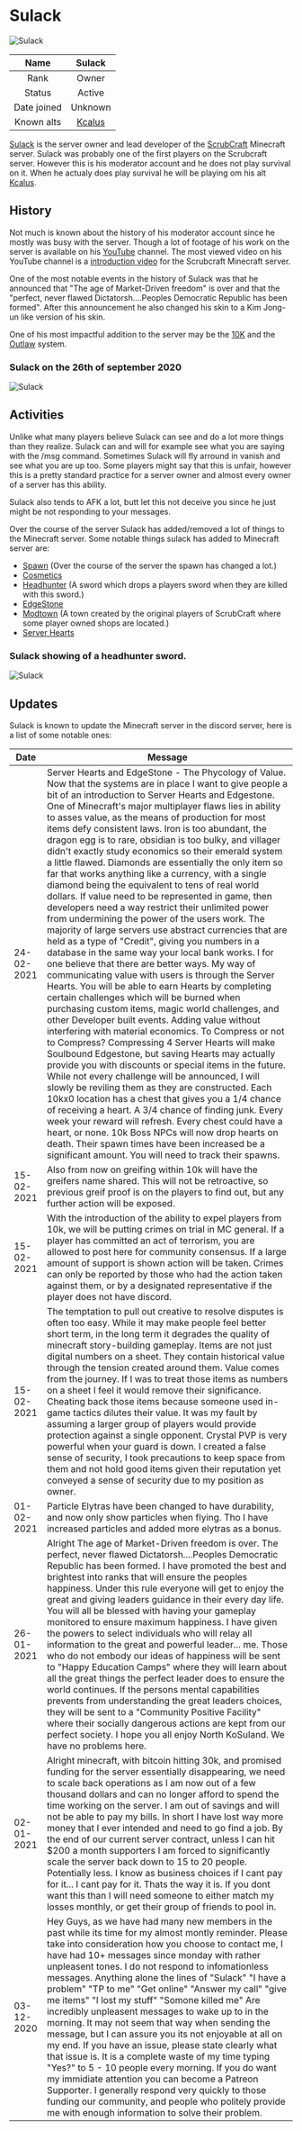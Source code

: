 # Sulack

![Sulack](assets/images/Sulack.png)

| Name          | Sulack        |
|:-------------:|:-------------:|
| Rank          | Owner         |
| Status        | Active        |
| Date joined   | Unknown       |
| Known alts    | [Kcalus](kcalus) |

[Sulack](sulack) is the server owner and lead developer of the [ScrubCraft](scrubcraft) Minecraft server. Sulack was probably one of the first players on the Scrubcraft server. However this is his moderator account and he does not play survival on it. When he actualy does play survival he will be playing om his alt [Kcalus](kcalus).

## History

Not much is known about the history of his moderator account since he mostly was busy with the server. Though a lot of footage of his work on the server is available on his [YouTube](https://www.youtube.com/channel/UCBYO5axZoTcEEX_FQKsDFrQ) channel. The most viewed video on his YouTube channel is a [introduction video](https://youtu.be/T9J56Wdcx98) for the Scrubcraft Minecraft server.

One of the most notable events in the history of Sulack was that he announced that "The age of Market-Driven freedom" is over and that the "perfect, never flawed Dictatorsh....Peoples Democratic Republic has been formed". After this announcement he also changed his skin to a Kim Jong-un like version of his skin.

One of his most impactful addition to the server may be the [10K](10k) and the [Outlaw](outlaw) system.

### Sulack on the 26th of september 2020
![Sulack](assets/images/2020-09-26_22.24.09.png)

## Activities

Unlike what many players believe Sulack can see and do a lot more things than they realize. Sulack can and will for example see what you are saying with the /msg command. Sometimes Sulack will fly arround in vanish and see what you are up too. Some players might say that this is unfair, however this is a pretty standard practice for a server owner and almost every owner of a server has this ability.

Sulack also tends to AFK a lot, butt let this not deceive you since he just might be not responding to your messages.

Over the course of the server Sulack has added/removed a lot of things to the Minecraft server. Some notable things sulack has added to Minecraft server are:
- [Spawn](spawn) (Over the course of the server the spawn has changed a lot.)
- [Cosmetics](cosmetics)
- [Headhunter](headhunter) (A sword which drops a players sword when they are killed with this sword.)
- [EdgeStone](edgestone)
- [Modtown](modtown) (A town created by the original players of ScrubCraft where some player owned shops are located.)
- [Server Hearts](server_hearts)

### Sulack showing of a headhunter sword.
![Sulack](assets/images/2021-03-10_00.30.12.png)

## Updates

Sulack is known to update the Minecraft server in the discord server, here is a list of some notable ones:

| Date     | Message |
|----------|---------|
| 24-02-2021 | Server Hearts and EdgeStone - The Phycology of Value. Now that the systems are in place I want to give people a bit of an introduction to Server Hearts and Edgestone. One of Minecraft's major multiplayer flaws lies in ability to asses value, as the means of production for most items defy consistent laws. Iron is too abundant, the dragon egg is to rare, obsidian is too bulky, and villager didn't exactly study economics so their emerald system a little flawed. Diamonds are essentially the only item so far that works anything like a currency, with a single diamond being the equivalent to tens of real world dollars. If value need to be represented in game, then developers need a way restrict their unlimited power from undermining the power of the users work. The majority of large servers use abstract currencies that are held as a type of "Credit", giving you numbers in a database in the same way your local bank works. I for one believe that there are better ways. My way of communicating value with users is through the Server Hearts. You will be able to earn Hearts by completing certain challenges which will be burned when purchasing custom items, magic world challenges, and other Developer built events. Adding value without interfering with material economics. To Compress or not to Compress? Compressing 4 Server Hearts will make Soulbound Edgestone, but saving Hearts may actually provide you with discounts or special items in the future. While not every challenge will be announced, I will slowly be reviling them as they are constructed. Each 10kx0 location has a chest that gives you a 1/4 chance of receiving a heart. A 3/4 chance of finding junk. Every week your reward will refresh. Every chest could have a heart, or none. 10k Boss NPCs will now drop hearts on death. Their spawn times have been increased be a significant amount. You will need to track their spawns. |
| 15-02-2021 | Also from now on greifing within 10k will have the greifers name shared. This will not be retroactive, so previous greif proof is on the players to find out, but any further action will be exposed. |
| 15-02-2021 | With the introduction of the ability to expel players from 10k, we will be putting crimes on trial in MC general. If a player has committed an act of terrorism, you are allowed to post here for community consensus. If a large amount of support is shown action will be taken. Crimes can only be reported by those who had the action taken against them, or by a designated representative if the player does not have discord. |
| 15-02-2021 | The temptation to pull out creative to resolve disputes is often too easy. While it may make people feel better short term, in the long term it degrades the quality of minecraft story-building gameplay. Items are not just digital numbers on a sheet. They contain historical value through the tension created around them. Value comes from the journey. If I was to treat those items as numbers on a sheet I feel it would remove their significance. Cheating back those items because someone used in-game tactics dilutes their value. It was my fault by assuming a larger group of players would provide protection against a single opponent. Crystal PVP is very powerful when your guard is down. I created a false sense of security, I took precautions to keep space from them and not hold good items given their reputation yet conveyed a sense of security due to my position as owner. |
| 01-02-2021 | Particle Elytras have been changed to have durability, and now only show particles when flying. Tho I have increased particles and added more elytras as a bonus. |
| 26-01-2021 | Alright The age of Market-Driven freedom is over. The perfect, never flawed Dictatorsh....Peoples Democratic Republic has been formed. I have promoted the best and brightest into ranks that will ensure the peoples happiness. Under this rule everyone will get to enjoy the great and giving leaders guidance in their every day life. You will all be blessed with having your gameplay monitored to ensure maximum happiness. I have given the powers to select individuals who will relay all information to the great and powerful leader... me. Those who do not embody our ideas of happiness will be sent to "Happy Education Camps" where they will learn about all the great things the perfect leader does to ensure the world continues. If the persons mental capabilities prevents from understanding the great leaders choices, they will be sent to a "Community Positive Facility" where their socially dangerous actions are kept from our perfect society. I hope you all enjoy North KoSuland. We have no problems here. |
| 02-01-2021 | Alright minecraft, with bitcoin hitting 30k, and promised funding for the server essentially disappearing, we need to scale back operations as I am now out of a few thousand dollars and can no longer afford to spend the time working on the server. I am out of savings and will not be able to pay my bills. In short I have lost way more money that I ever intended and need to go find a job. By the end of our current server contract, unless I can hit $200 a month supporters I am forced to significantly scale the server back down to 15 to 20 people. Potentially less. I know as business choices if I cant pay for it... I cant pay for it. Thats the way it is. If you dont want this than I will need someone to either match my losses monthly, or get their group of friends to pool in. |
| 03-12-2020 | Hey Guys, as we have had many new members in the past while its time for my almost montly reminder. Please take into consideration how you choose to contact me, I have had 10+ messages since monday with rather unpleasent tones. I do not respond to infomationless messages. Anything alone the lines of "Sulack" "I have a problem" "TP to me" "Get online" "Answer my call" "give me items" "I lost my stuff" "Somone killed me" Are incredibly unpleasent messages to wake up to in the morning. It may not seem that way when sending the message, but I can assure you its not enjoyable at all on my end. If you have an issue, please state clearly what that issue is. It is a complete waste of my time typing "Yes?" to 5 - 10 people every morning. If you do want my immidiate attention you can become a Patreon Supporter. I generally respond very quickly to those funding our community, and people who politely provide me with enough information to solve their problem. |
